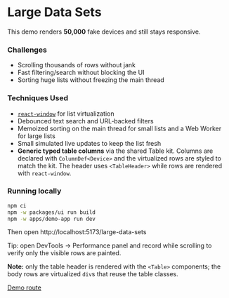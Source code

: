 # Large Data Sets

This demo renders **50,000** fake devices and still stays responsive.

### Challenges
- Scrolling thousands of rows without jank
- Fast filtering/search without blocking the UI
- Sorting huge lists without freezing the main thread

### Techniques Used
- [`react-window`](https://github.com/bvaughn/react-window) for list virtualization
- Debounced text search and URL‑backed filters
- Memoized sorting on the main thread for small lists and a Web Worker for large lists
- Small simulated live updates to keep the list fresh
- **Generic typed table columns** via the shared Table kit. Columns are declared with `ColumnDef<Device>` and the virtualized rows are styled to match the kit. The header uses `<TableHeader>` while rows are rendered with `react-window`.

### Running locally
```bash
npm ci
npm -w packages/ui run build
npm -w apps/demo-app run dev
```
Then open http://localhost:5173/large-data-sets

Tip: open DevTools → Performance panel and record while scrolling to verify only the visible rows are painted.

**Note:** only the table header is rendered with the `<Table>` components; the body rows are virtualized `div`s that reuse the table classes.

[Demo route](/large-data-sets)

